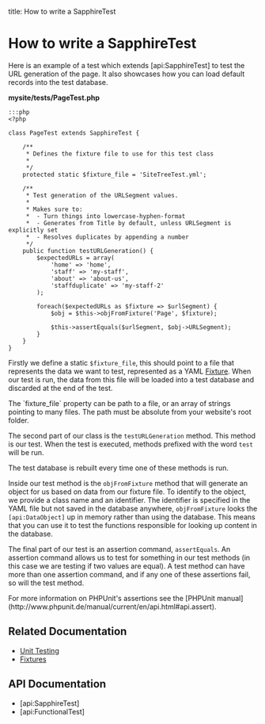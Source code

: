 title: How to write a SapphireTest

# How to write a SapphireTest

Here is an example of a test which extends [api:SapphireTest] to test the URL generation of the page. It also showcases
how you can load default records into the test database.

**mysite/tests/PageTest.php**

	:::php
	<?php

	class PageTest extends SapphireTest {

		/** 
		 * Defines the fixture file to use for this test class
		 *
		 */
		protected static $fixture_file = 'SiteTreeTest.yml';

		/**
		 * Test generation of the URLSegment values.
		 *
		 * Makes sure to:
		 *  - Turn things into lowercase-hyphen-format
		 *  - Generates from Title by default, unless URLSegment is explicitly set
		 *  - Resolves duplicates by appending a number
		 */
		public function testURLGeneration() {
			$expectedURLs = array(
				'home' => 'home',
				'staff' => 'my-staff',
				'about' => 'about-us',
				'staffduplicate' => 'my-staff-2'
			);

			foreach($expectedURLs as $fixture => $urlSegment) {
				$obj = $this->objFromFixture('Page', $fixture);

				$this->assertEquals($urlSegment, $obj->URLSegment);
			}
		}
	}

Firstly we define a static `$fixture_file`, this should point to a file that represents the data we want to test,
represented as a YAML [Fixture](../fixtures). When our test is run, the data from this file will be loaded into a test 
database and discarded at the end of the test.

<div class="notice" markdown="1">
The `fixture_file` property can be path to a file, or an array of strings pointing to many files. The path must be 
absolute from your website's root folder.
</div>

The second part of our class is the `testURLGeneration` method. This method is our test. When the test is executed, 
methods prefixed with the word `test` will be run. 

<div class="notice" markdown="1">
The test database is rebuilt every time one of these methods is run.
</div>

Inside our test method is the `objFromFixture` method that will generate an object for us based on data from our fixture
file. To identify to the object, we provide a class name and an identifier. The identifier is specified in the YAML file
but not saved in the database anywhere, `objFromFixture` looks the `[api:DataObject]` up in memory rather than using the
database. This means that you can use it to test the functions responsible for looking up content in the database.

The final part of our test is an assertion command, `assertEquals`. An assertion command allows us to test for something
in our test methods (in this case we are testing if two values are equal). A test method can have more than one 
assertion command, and if any one of these assertions fail, so will the test method.

<div class="info" markdown="1">
For more information on PHPUnit's assertions see the [PHPUnit manual](http://www.phpunit.de/manual/current/en/api.html#api.assert).
</div>

## Related Documentation

* [Unit Testing](../unit_testing)
* [Fixtures](../fixtures)

## API Documentation

* [api:SapphireTest]
* [api:FunctionalTest]
